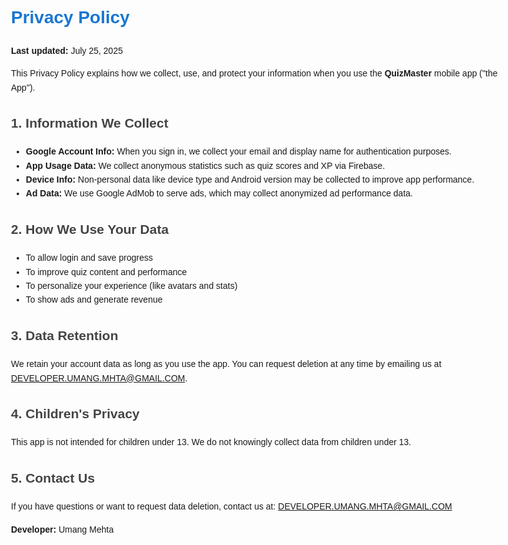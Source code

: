 <!DOCTYPE html>
<html lang="en">
<head>
  <meta charset="UTF-8">
  <title>Privacy Policy – QuizMaster App</title>
  <style>
    body { font-family: Arial, sans-serif; max-width: 800px; margin: auto; padding: 20px; line-height: 1.6; }
    h1 { color: #1976d2; }
    h2 { color: #444; }
  </style>
</head>
<body>
  <h1>Privacy Policy</h1>
  <p><strong>Last updated:</strong> July 25, 2025</p>

  <p>This Privacy Policy explains how we collect, use, and protect your information when you use the <strong>QuizMaster</strong> mobile app ("the App").</p>

  <h2>1. Information We Collect</h2>
  <ul>
    <li><strong>Google Account Info:</strong> When you sign in, we collect your email and display name for authentication purposes.</li>
    <li><strong>App Usage Data:</strong> We collect anonymous statistics such as quiz scores and XP via Firebase.</li>
    <li><strong>Device Info:</strong> Non-personal data like device type and Android version may be collected to improve app performance.</li>
    <li><strong>Ad Data:</strong> We use Google AdMob to serve ads, which may collect anonymized ad performance data.</li>
  </ul>

  <h2>2. How We Use Your Data</h2>
  <ul>
    <li>To allow login and save progress</li>
    <li>To improve quiz content and performance</li>
    <li>To personalize your experience (like avatars and stats)</li>
    <li>To show ads and generate revenue</li>
  </ul>

  <h2>3. Data Retention</h2>
  <p>We retain your account data as long as you use the app. You can request deletion at any time by emailing us at <a href="mailto:yourname@example.com">DEVELOPER.UMANG.MHTA@GMAIL.COM</a>.</p>

  <h2>4. Children's Privacy</h2>
  <p>This app is not intended for children under 13. We do not knowingly collect data from children under 13.</p>

  <h2>5. Contact Us</h2>
  <p>If you have questions or want to request data deletion, contact us at:  
  <a href="mailto:yourname@example.com">DEVELOPER.UMANG.MHTA@GMAIL.COM</a></p>

  <p><strong>Developer:</strong> Umang Mehta</p>
</body>
</html>

